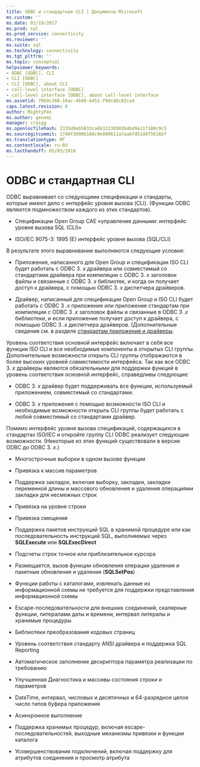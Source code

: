 ```yaml
---
title: ODBC и стандартная CLI | Документы Microsoft
ms.custom: ''
ms.date: 01/19/2017
ms.prod: sql
ms.prod_service: connectivity
ms.reviewer: ''
ms.suite: sql
ms.technology: connectivity
ms.tgt_pltfrm: ''
ms.topic: conceptual
helpviewer_keywords:
- ODBC [ODBC], CLI
- CLI [ODBC]
- CLI [ODBC], about CLI
- call-level interface [ODBC]
- call-level interface [ODBC], about call-level interface
ms.assetid: 79b9c268-16ac-4b80-b451-f9dcd8c02ca4
caps.latest.revision: 6
author: MightyPen
ms.author: genemi
manager: craigg
ms.openlocfilehash: 2335d0eb5033ca6b32130503b4bd9a11f180c9c5
ms.sourcegitcommit: 1740f3090b168c0e809611a7aa6fd514075616bf
ms.translationtype: MT
ms.contentlocale: ru-RU
ms.lasthandoff: 05/03/2018
---
```

# <a name="odbc-and-the-standard-cli"></a>ODBC и стандартная CLI
ODBC выравнивает со следующими спецификации и стандарты, которые имеют дело с интерфейс уровня вызова (CLI). (Функции ODBC являются подмножеством каждого из этих стандартов).  
  
-   Спецификации Open Group CAE «управление данными: интерфейс уровня вызова SQL (CLI)»  
  
-   ISO/IEC 9075-3: 1995 (E) интерфейс уровня вызова (SQL/CLI)  
  
 В результате этого выравнивание выполняются следующие условия:  
  
-   Приложения, написанного для Open Group и спецификации ISO CLI будет работать с ODBC 3. *x* драйвера или совместимый со стандартами драйвера при компиляции с ODBC 3. *x* заголовок файлы и связанные с ODBC 3. *x* библиотек, и когда он получает доступ к драйвера, с помощью ODBC 3. *x* диспетчера драйверов.  
  
-   Драйвер, написанный для спецификации Open Group и ISO CLI будет работать с ODBC 3 *.x* приложение или приложение стандартам при компиляции с ODBC 3 *.x* заголовок файлы и связанные в ODBC 3 *.x* библиотеки, и если приложение получает доступ к драйвера, с помощью ODBC 3 *.x* диспетчера драйверов. (Дополнительные сведения см. в разделе [стандартам приложения и драйверы](../../odbc/reference/develop-app/standards-compliant-applications-and-drivers.md).  
  
 Уровень соответствия основной интерфейс включает в себя все функции ISO CLI и все необходимые компоненты в открытых CLI группы. Дополнительные возможности открыть CLI группы отображаются в более высоких уровней совместимости интерфейса. Так как все ODBC 3. *x* драйверы являются обязательными для поддержки функций в уровень соответствия основной интерфейс, справедливы следующие:  
  
-   ODBC 3. *x* драйвер будет поддерживать все функции, используемый приложением, совместимый со стандартами.  
  
-   ODBC 3. *x* приложения с помощью возможности ISO CLI и необходимые возможности открыть CLI группы будет работать с любой совместимый со стандартами драйвер.  
  
 Помимо интерфейс уровня вызова спецификаций, содержащихся в стандартах ISO/IEC и откройте группу CLI ODBC реализует следующие возможности. (Некоторые из этих функций существовали в версии ODBC до ODBC 3. *x*.)  
  
-   Многострочные выборки в одном вызове функции  
  
-   Привязка к массив параметров  
  
-   Поддержка закладок, включая выборку, закладки, закладки переменной длины и массового обновления и удаления операциями закладки для несмежных строк  
  
-   Привязка на уровне строки  
  
-   Привязка смещения  
  
-   Поддержка пакетов инструкций SQL в хранимой процедуре или как последовательность инструкций SQL, выполняемых через **SQLExecute** или **SQLExecDirect**  
  
-   Подсчеты строк точное или приблизительное курсора  
  
-   Размещается, вызов функции обновления операции удаления и пакетные обновления и удаления (**SQLSetPos**)  
  
-   Функции работы с каталогами, извлекать данные из информационной схемы не требуется для поддержки представления информационной схемы  
  
-   Escape-последовательности для внешних соединений, скалярные функции, литералами даты и времени, интервал литералы и хранимые процедуры  
  
-   Библиотеки преобразования кодовых страниц  
  
-   Уровень соответствия стандарту ANSI драйвера и поддержка SQL Reporting  
  
-   Автоматическое заполнение дескриптора параметра реализации по требованию  
  
-   Улучшенная Диагностика и массивы состояния строки и параметров  
  
-   DateTime, интервал, числовых и десятичных и 64-разрядное целое число типов буфера приложения  
  
-   Асинхронное выполнение  
  
-   Поддержка хранимых процедур, включая escape-последовательностей, выходные механизмы привязки и функции каталога  
  
-   Усовершенствования подключений, включая поддержку для атрибутов соединения и просмотр атрибута
